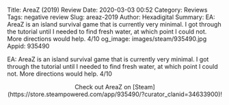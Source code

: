 Title: AreaZ (2019) Review
Date: 2020-03-03 00:52
Category: Reviews
Tags: negative review
Slug: areaz-2019
Author: Hexadigital
Summary: EA: AreaZ is an island survival game that is currently very minimal. I got through the tutorial until I needed to find fresh water, at which point I could not. More directions would help. 4/10
og_image: images/steam/935490.jpg
Appid: 935490

EA: AreaZ is an island survival game that is currently very minimal. I got through the tutorial until I needed to find fresh water, at which point I could not. More directions would help. 4/10

<center>Check out AreaZ on [Steam](https://store.steampowered.com/app/935490/?curator_clanid=34633900)!</center>
